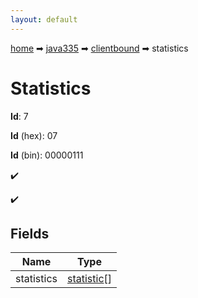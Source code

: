 ```yaml
---
layout: default
---
```


[home](/) ➡ [java335](/protocol/java335) ➡ [clientbound](/protocol/java335/clientbound) ➡ statistics

# Statistics

**Id**: 7

**Id** (hex): 07

**Id** (bin): 00000111

✔️

✔️

## Fields

Name | Type
---|---
statistics | [statistic](/protocol/java335/types/statistic)[]

